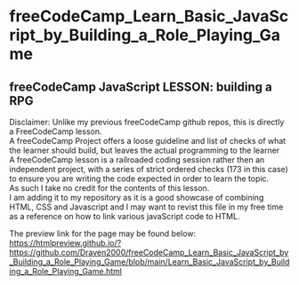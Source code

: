# freeCodeCamp_Learn_Basic_JavaScript_by_Building_a_Role_Playing_Game

freeCodeCamp JavaScript LESSON: building a RPG
---
Disclaimer:
Unlike my previous freeCodeCamp github repos, this is directly a FreeCodeCamp lesson.<br>
A freeCodeCamp Project offers a loose guideline and list of checks of what the learner should build, but leaves the actual programming to the learner<br>
A freeCodeCamp lesson is a railroaded coding session rather then an independent project, with a series of strict ordered checks (173 in this case) to ensure you are writing the code expected in order to learn the topic.<br>
As such I take no credit for the contents of this lesson.<br>
I am adding it to my repository as it is a good showcase of combining HTML, CSS and Javascript and I may want to revist this file in my free time as a reference on how to link various javaScript code to HTML.<br>

The preview link for the page may be found below:
https://htmlpreview.github.io/?https://github.com/Draven2000/freeCodeCamp_Learn_Basic_JavaScript_by_Building_a_Role_Playing_Game/blob/main/Learn_Basic_JavaScript_by_Building_a_Role_Playing_Game.html
